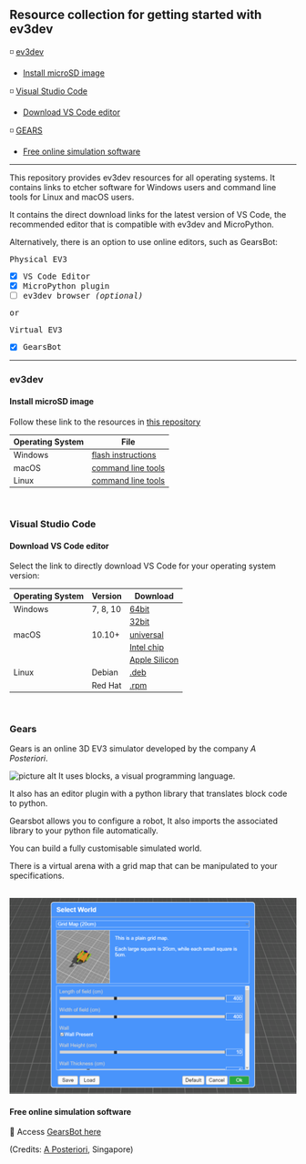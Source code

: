 

## Resource collection for getting started with ev3dev ##


:white_medium_small_square: [ev3dev](#ev3dev)
  * [Install microSD image](#install-microsd-image)

:white_medium_small_square: [Visual Studio Code](#visual-studio-code)
  * [Download VS Code editor](*download-vs-code-editor)

:white_medium_small_square: [GEARS](#gears)
  * [Free online simulation software](#free-online-simulation-software)


  

- - - -
This repository provides ev3dev resources for all operating systems. It contains links to etcher software for Windows users and command line tools for Linux and macOS users. 

It contains the direct download links for the latest version of VS Code, the recommended editor that is compatible with ev3dev and MicroPython.

Alternatively, there is an option to use online editors, such as GearsBot:

<kbd>
 
Physical EV3

- [x] VS Code Editor  
- [x] MicroPython plugin
- [ ] ev3dev browser *(optional)*

or

Virtual EV3

   - [x] GearsBot 

</kbd>

- - - -

### ev3dev

#### Install microSD image

Follow these link to the resources in [this repository](https://github.com/nadinev6/ev3dev/)

Operating System  | File
------------- | -------------
Windows  | [flash instructions](https://github.com/nadinev6/ev3dev/tree/main/Windows) 
macOS | [command line tools](https://github.com/nadinev6/ev3dev/tree/main/macOS)
Linux | [command line tools](https://github.com/nadinev6/ev3dev/tree/main/Linux)

<br/>

### Visual Studio Code

#### Download VS Code editor

Select the link to directly download VS Code for your operating system version:

Operating System | Version  | Download 
------------- | -------------  | -------------
Windows| 7, 8, 10 |  [64bit ](https://code.visualstudio.com/sha/download?build=stable&os=win32-x64-user)
|| |  [32bit](https://code.visualstudio.com/sha/download?build=stable&os=win32-user)
macOS  | 10.10+| [universal](https://code.visualstudio.com/docs/?dv=osx)
|  | | [Intel chip](https://code.visualstudio.com/sha/download?build=stable&os=darwin)
|  | | [Apple Silicon](https://code.visualstudio.com/sha/download?build=stable&os=darwin-arm64)
Linux  | Debian|  [.deb](https://code.visualstudio.com/docs/?dv=linux64_debL)
|| Red Hat| [.rpm](https://code.visualstudio.com/sha/download?build=stable&os=linux-rpm-x64)

<br/>

### Gears

Gears is an online 3D EV3 simulator developed by the company *A Posteriori*.

![picture alt](https://img.icons8.com/fluent/48/000000/blockly-green.png "Blocks editor") It uses blocks,  a visual programming language.

It also has an editor plugin with a python library that translates block code to python.



Gearsbot allows you to configure a robot, It also imports the associated library to your python file automatically.

You can build a fully customisable simulated world.

There is a virtual arena with a grid map that can be manipulated to your specifications.


<br/>

 <kbd>
  <img src="https://github.com/nadinev6/ev3dev/blob/main/GearsBot_virtual_world.png">
</kbd>

#### Free online simulation software

:link: Access [GearsBot here](https://gears.aposteriori.com.sg)





(Credits: [A Posteriori](https://www.aposteriori.com.sg/about-us/), Singapore)


 


